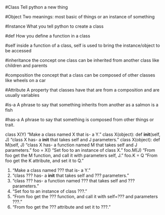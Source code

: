 #Class
Tell python a new thing

#Object
Two meanings: most basic of things or  an instance of something

#Instance
What you tell python to create a class

#def
How you define a function in a class

#self
inside a function of a class, self is used to bring the instance/object to be accessed

#inheritance
the concept one class can be inherited from another class like children and parents

#composition
the concept that a class can be composed of other classes like wheels on a car

#Attribute
A property that classes have that are from a composition and are usually variables

#is-a
A phrase to say that something inherits from another as a salmon is a fish

#has-a
A phrase to say that something is composed from other things or trait.

class X(Y) “Make a class named X that is- a Y.”
class X(object): def __init__(self, J) “class X has- a __init__ that takes self and J parameters.”
class X(object): def M(self, J) “class X has- a function named M that takes self and J parameters.”
foo = X() “Set foo to an instance of class X.”
foo.M(J) “From foo get the M function, and call it with parameters self, J.”
foo.K = Q “From foo get the K attribute, and set it to Q.”

1. “Make a class named ??? that is- a Y.”
2. “class ??? has- a __init__ that takes self and ??? parameters.”
3. “class ??? has- a function named ??? that takes self and ??? parameters.”
4. “Set foo to an instance of class ???.”
5. “From foo get the ??? function, and call it with self=??? and parameters ???.”
6. “From foo get the ??? attribute and set it to ???.”



